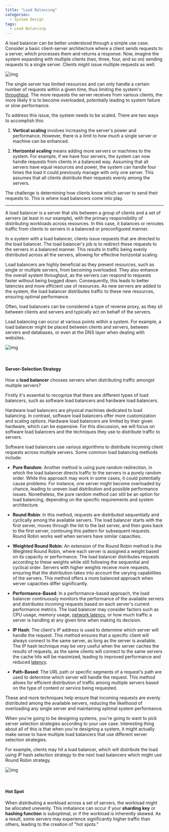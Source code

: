 ```yaml
---
title: "Load Balancing"
categories:
  - System Design
tags:
  - Load Balancing
---
```


A load balancer can be better understood through a simple use case. Consider a basic client-server architecture where a client sends requests to a server, which processes them and returns a response. Now, imagine the system expanding with multiple clients (two, three, four, and so on) sending requests to a single server. Clients might issue multiple requests as well.

![img]({{site.url}}/assets/blog_images/2023-04-19-load-balancers/client-server.jpg)

The single server has limited resources and can only handle a certain number of requests within a given time, thus limiting the system's [throughput](https://matthewonsoftware.com/system%20design/latency-and-throughput/#throughput). The more requests the server receives from various clients, the more likely it is to become overloaded, potentially leading to system failure or slow performance.

To address this issue, the system needs to be scaled. There are two ways to accomplish this:

1. **Vertical scaling** involves increasing the server's power and performance. However, there is a limit to how much a single server or machine can be enhanced.

2. **Horizontal scaling** means adding more servers or machines to the system. For example, if we have four servers, the system can now handle requests from clients in a balanced way. Assuming that all servers have equal resources and power, the system can handle four times the load it could previously manage with only one server. This assumes that all clients distribute their requests evenly among the servers.

The challenge is determining how clients know which server to send their requests to. This is where load balancers come into play.

---

A load balancer is a server that sits between a group of clients and a set of servers (at least in our example), with the primary responsibility of distributing workloads across resources. In this case, it balances or reroutes traffic from clients to servers in a balanced or preconfigured manner.

In a system with a load balancer, clients issue requests that are directed to the load balancer. The load balancer's job is to redirect these requests to the servers in a balanced manner. This results in traffic being evenly distributed across all the servers, allowing for effective horizontal scaling.

Load balancers are highly beneficial as they prevent resources, such as single or multiple servers, from becoming overloaded. They also enhance the overall system throughput, as the servers can respond to requests faster without being bogged down. Consequently, this leads to better latencies and more efficient use of resources. As new servers are added to the system, the load balancer distributes traffic to these new resources, ensuring optimal performance.

Often, load balancers can be considered a type of reverse proxy, as they sit between clients and servers and typically act on behalf of the servers.

Load balancing can occur at various points within a system. For example, a load balancer might be placed between clients and servers, between servers and databases, or even at the DNS layer when dealing with websites. 

![img]({{site.url}}/assets/blog_images/2023-04-19-load-balancers/lb-example.jpg)

<br>

#### Server-Selection Strategy

How a **load balancer** chooses servers when distributing traffic amongst multiple servers?

Firstly it's essential to recognize that there are different types of load balancers, such as software load balancers and hardware load balancers.

Hardware load balancers are physical machines dedicated to load balancing. In contrast, software load balancers offer more customization and scaling options. Hardware load balancers are limited by their given hardware, which can be expensive. For this discussion, we will focus on software load balancers and the techniques they use to distribute traffic to servers.

Software load balancers use various algorithms to distribute incoming client requests across multiple servers. Some common load balancing methods include:

* **Pure Random**: Another method is using pure random redirection, in which the load balancer directs traffic to the servers in a purely random order. While this approach may work in some cases, it could potentially cause problems. For instance, one server might become overloaded by chance, leading to uneven load distribution and possible performance issues. Nonetheless, the pure random method can still be an option for load balancing, depending on the specific requirements and system architecture.

* **Round Robin**: In this method, requests are distributed sequentially and cyclically among the available servers. The load balancer starts with the first server, moves through the list to the last server, and then goes back to the first server, continuing this pattern for subsequent requests. Round Robin works well when servers have similar capacities.

* **Weighted Round Robin**: An extension of the Round Robin method is the Weighted Round Robin, where each server is assigned a weight based on its capacity or performance. The load balancer distributes requests according to these weights while still following the sequential and cyclical order. Servers with higher weights receive more requests, ensuring that the distribution takes into account the varying capabilities of the servers. This method offers a more balanced approach when server capacities differ significantly.

* **Performance-Based**: In a performance-based approach, the load balancer continuously monitors the performance of the available servers and distributes incoming requests based on each server's current performance metrics. The load balancer may consider factors such as CPU usage, memory usage, [network latency](https://matthewonsoftware.com/system%20design/latency-and-throughput/#latency), or how much traffic a server is handling at any given time when making its decision.

* **IP Hash**: The client's IP address is used to determine which server will handle the request. This method ensures that a specific client will always connect to the same server, as long as the server is available. The IP hash technique may be very useful when the server caches the results of requests, as the same clients will connect to the same servers the cache hits will be maximized, leading to improved performance and reduced [latency](https://matthewonsoftware.com/system%20design/latency-and-throughput/#latency).

* **Path-Based**: The URL path or specific segments of a request's path are used to determine which server will handle the request. This method allows for efficient distribution of traffic among multiple servers based on the type of content or service being requested. 
        
These and more techniques help ensure that incoming requests are evenly distributed among the available servers, reducing the likelihood of overloading any single server and maintaining optimal system performance.

When you're going to be designing systems, you're going to want to pick server selection strategies according to your use case. Interesting thing about all of this is that when you're designing a system, it might actually make sense to have multiple load balancers that use different server selection strategies.

For example, clients may hit a load balancer, which will distribute the load using IP hash selection strategy to the next load balancers which might use Round Robin strategy.

![img]({{site.url}}/assets/blog_images/2023-04-19-load-balancers/two-load-balancers.jpg)

<br>

#### Hot Spot

When distributing a workload across a set of servers, the workload might be allocated unevenly. This imbalance can occur if your **sharding key** or **hashing function** is suboptimal, or if the workload is inherently skewed. As a result, some servers may experience significantly higher traffic than others, leading to the creation of "hot spots."



